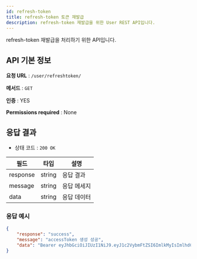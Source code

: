 ```yaml
---
id: refresh-token
title: refresh-token 토큰 재발급
description: refresh-token 재발급을 위한 User REST API입니다.
---
```


refresh-token 재발급을 처리하기 위한 API입니다.

## API 기본 정보

**요청 URL** : `/user/refreshtoken/`

**메서드** : `GET`

**인증** : YES

**Permissions required** : None


## 응답 결과


* 상태 코드 : `200 OK`

| 필드         | 타입    |  설명     |
|--------------|--------|----------|
| response     | string | 응답 결과 |
| message      | string | 응답 메세지 |
| data         | string | 응답 데이터 |

### 응답 예시


```json
{
    "response": "success",
    "message": "accessToken 생성 성공",
    "data": "Bearer eyJhbGciOiJIUzI1NiJ9.eyJ1c2VybmFtZSI6ImlkMyIsImlhdCI6MTYwMTc3NDU0NCwiZXhwIjoxNjAxNzc0OTA0fQ.qJ6kAPSeiAU4qjfs6mkQHZJ8_uTsPi7MfiuYwJPVFrA"
}
```